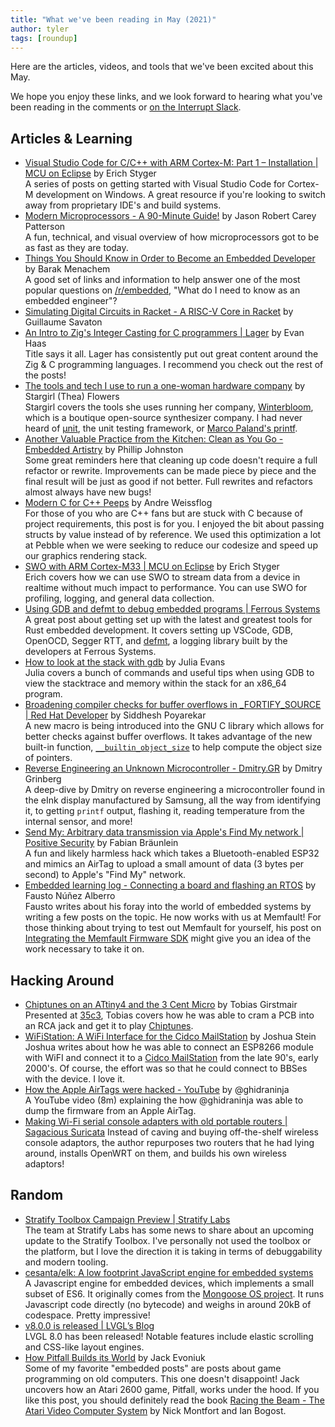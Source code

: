 ```yaml
---
title: "What we've been reading in May (2021)"
author: tyler
tags: [roundup]
---
```


<!-- excerpt start -->

Here are the articles, videos, and tools that we've been excited about this
May.

<!-- excerpt end -->

We hope you enjoy these links, and we look forward to hearing what you've been
reading in the comments or [on the Interrupt Slack](https://interrupt-slack.herokuapp.com/).

## Articles & Learning

- [Visual Studio Code for C/C++ with ARM Cortex-M: Part 1 – Installation | MCU on Eclipse](https://mcuoneclipse.com/2021/05/01/visual-studio-code-for-c-c-with-arm-cortex-m-part-1/) by Erich Styger<br>
  A series of posts on getting started with Visual Studio Code for Cortex-M development on Windows. A great resource if you're looking to switch away from proprietary IDE's and build systems.
- [Modern Microprocessors - A 90-Minute Guide!](http://www.lighterra.com/papers/modernmicroprocessors/) by Jason Robert Carey Patterson<br>
  A fun, technical, and visual overview of how microprocessors got to be as fast as they are today.
- [Things You Should Know in Order to Become an Embedded Developer](https://medium.com/embedded-iot/things-you-should-know-in-order-to-become-an-embedded-developer-c1e23cec39ea) by Barak Menachem<br>
  A good set of links and information to help answer one of the most popular questions on [/r/embedded](https://reddit.com/r/embedded), "What do I need to know as an embedded engineer"?
- [Simulating Digital Circuits in Racket - A RISC-V Core in Racket](http://guillaume.baierouge.fr/2021/04/23/simulating-digital-circuits-in-racket/a-risc-v-core-in-racket/index.html) by Guillaume Savaton<br>
- [An Intro to Zig's Integer Casting for C programmers | Lager](https://www.lagerdata.com/articles/an-intro-to-zigs-integer-casting-for-c-programmers) by Evan Haas<br>
  Title says it all. Lager has consistently put out great content around the Zig & C programming languages. I recommend you check out the rest of the posts!
- [The tools and tech I use to run a one-woman hardware company](https://blog.thea.codes/winterblooms-tech-stack/) by Stargirl (Thea) Flowers<br>
  Stargirl covers the tools she uses running her company, [Winterbloom](https://winterbloom.com/), which is a boutique open-source synthesizer company. I had never heard of [µnit](https://nemequ.github.io/munit/), the unit testing framework, or [Marco Paland's printf](https://github.com/mpaland/printf).
- [Another Valuable Practice from the Kitchen: Clean as You Go - Embedded Artistry](https://embeddedartistry.com/blog/2021/05/24/another-valuable-practice-from-the-kitchen-clean-as-you-go/) by Phillip Johnston<br>
  Some great reminders here that cleaning up code doesn't require a full refactor or rewrite. Improvements can be made piece by piece and the final result will be just as good if not better. Full rewrites and refactors almost always have new bugs!
- [Modern C for C++ Peeps](https://floooh.github.io/2019/09/27/modern-c-for-cpp-peeps.html) by Andre Weissflog<br>
  For those of you who are C++ fans but are stuck with C because of project requirements, this post is for you. I enjoyed the bit about passing structs by value instead of by reference. We used this optimization a lot at Pebble when we were seeking to reduce our codesize and speed up our graphics rendering stack.
- [SWO with ARM Cortex-M33 | MCU on Eclipse](https://mcuoneclipse.com/2021/05/22/swo-with-arm-cortex-m33/) by Erich Styger<br>
  Erich covers how we can use SWO to stream data from a device in realtime without much impact to performance. You can use SWO for profiling, logging, and general data collection.
- [Using GDB and defmt to debug embedded programs | Ferrous Systems](https://ferrous-systems.com/blog/gdb-and-defmt/)<br>
  A great post about getting set up with the latest and greatest tools for Rust embedded development. It covers setting up VSCode, GDB, OpenOCD, Segger RTT, and [defmt](https://crates.io/crates/defmt), a logging library built by the developers at Ferrous Systems.
- [How to look at the stack with gdb](https://jvns.ca/blog/2021/05/17/how-to-look-at-the-stack-in-gdb/) by Julia Evans<br>
  Julia covers a bunch of commands and useful tips when using GDB to view the stacktrace and memory within the stack for an x86_64 program.
- [Broadening compiler checks for buffer overflows in _FORTIFY_SOURCE | Red Hat Developer](https://developers.redhat.com/blog/2021/04/16/broadening-compiler-checks-for-buffer-overflows-in-_fortify_source) by Siddhesh Poyarekar<br>
  A new macro is being introduced into the GNU C library which allows for better checks against buffer overflows. It takes advantage of the new built-in function, [`__builtin_object_size`](https://gcc.gnu.org/onlinedocs/gcc-12.2.0/gcc/Object-Size-Checking.html) to help compute the object size of pointers.
- [Reverse Engineering an Unknown Microcontroller - Dmitry.GR](https://dmitry.gr/?r=05.Projects&proj=30.%20Reverse%20Engineering%20an%20Unknown%20Microcontroller) by Dmitry Grinberg<br>
  A deep-dive by Dmitry on reverse engineering a microcontroller found in the eInk display manufactured by Samsung, all the way from identifying it, to getting `printf` output, flashing it, reading temperature from the internal sensor, and more!
- [Send My: Arbitrary data transmission via Apple's Find My network | Positive Security](https://positive.security/blog/send-my) by Fabian Bräunlein<br>
  A fun and likely harmless hack which takes a Bluetooth-enabled ESP32 and mimics an AirTag to upload a small amount of data (3 bytes per second) to Apple's "Find My" network.
- [Embedded learning log - Connecting a board and flashing an RTOS](https://fnune.com/embedded-learning-log/2021/02/14/embedded-learning-log-1-connecting-a-board-and-flashing-an-rtos/) by Fausto Núñez Alberro<br>
  Fausto writes about his foray into the world of embedded systems by writing a few posts on the topic. He now works with us at Memfault! For those thinking about trying to test out Memfault for yourself, his post on [Integrating the Memfault Firmware SDK](https://fnune.com/embedded-learning-log/2021/02/21/embedded-learning-log-4-integrating-the-memfault-firmware-sdk/) might give you an idea of the work necessary to take it on.


## Hacking Around

- [Chiptunes on an ATtiny4 and the 3 Cent Micro](https://gir.st/chiptunes.html) by Tobias Girstmair<br>
  Presented at [35c3](https://events.ccc.de/congress/2018/wiki/index.php/Main_Page), Tobias covers how he was able to cram a PCB into an RCA jack and get it to play [Chiptunes](https://en.wikipedia.org/wiki/Chiptune).
- [WiFiStation: A WiFi Interface for the Cidco MailStation](https://jcs.org/2021/04/23/wifistation) by Joshua Stein<br>
  Joshua writes about how he was able to connect an ESP8266 module with WiFI and connect it to a [Cidco MailStation](http://www.fybertech.net/mailstation/) from the late 90's, early 2000's. Of course, the effort was so that he could connect to BBSes with the device. I love it.
- [How the Apple AirTags were hacked - YouTube](https://www.youtube.com/watch?v=_E0PWQvW-14) by @ghidraninja<br>
  A YouTube video (8m) explaining the how @ghidraninja was able to dump the firmware from an Apple AirTag.
- [Making Wi-Fi serial console adapters with old portable routers | Sagacious Suricata](https://sagacioussuricata.com/posts/openwrt-serial-bridge/)
  Instead of caving and buying off-the-shelf wireless console adaptors, the author repurposes two routers that he had lying around, installs OpenWRT on them, and builds his own wireless adaptors!

## Random

- [Stratify Toolbox Campaign Preview | Stratify Labs](https://blog.stratifylabs.co/stratifylabs/2021-05-09-Stratify-Toolbox-Campaign-Preview/)<br>
  The team at Stratify Labs has some news to share about an upcoming update to the Stratify Toolbox. I've personally not used the toolbox or the platform, but I love the direction it is taking in terms of debuggability and modern tooling.
- [cesanta/elk: A low footprint JavaScript engine for embedded systems](https://github.com/cesanta/elk)<br>
  A Javascript engine for embedded devices, which implements a small subset of ES6. It originally comes from the [Mongoose OS project](https://mongoose-os.com/). It runs Javascript code directly (no bytecode) and weighs in around 20kB of codespace. Pretty impressive!
- [v8.0.0 is released | LVGL’s Blog](https://blog.lvgl.io/2021-06-01/release_v8.0.0)<br>
  LVGL 8.0 has been released! Notable features include elastic scrolling and CSS-like layout engines.
- [How Pitfall Builds its World](https://evoniuk.github.io/posts/pitfall.html) by Jack Evoniuk<br>
  Some of my favorite "embedded posts" are posts about game programming on old computers. This one doesn't disappoint! Jack uncovers how an Atari 2600 game, Pitfall, works under the hood. If you like this post, you should definitely read the book [Racing the Beam - The Atari Video Computer System](https://mitpress.mit.edu/books/racing-beam) by Nick Montfort and Ian Bogost.
